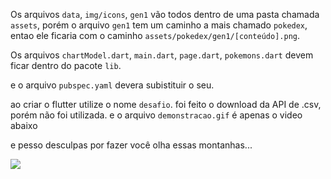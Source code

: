 Os arquivos `data`, `img/icons`, `gen1` vão todos dentro de uma pasta chamada `assets`, porém o arquivo `gen1` tem um caminho a mais chamado `pokedex`, entao ele ficaria com o caminho `assets/pokedex/gen1/[conteúdo].png`.

Os arquivos `chartModel.dart`, `main.dart`, `page.dart`, `pokemons.dart` devem ficar dentro do pacote `lib`.

e o arquivo `pubspec.yaml` devera subistituir o seu.

ao criar o flutter utilize o nome `desafio`.
foi feito o download da API de .csv, porém não foi utilizada.
e o arquivo `demonstracao.gif` é apenas o video abaixo


e pesso desculpas por fazer você olha essas montanhas...

<img src="demonstracao.gif" >
